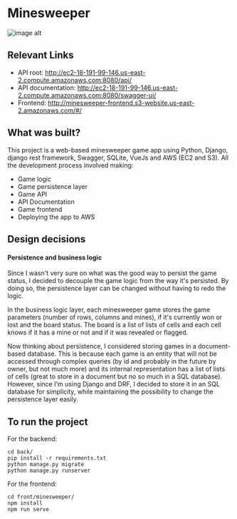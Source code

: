 # Minesweeper

![image alt](https://cdn.discordapp.com/attachments/691835456534609950/804542001277173829/unknown.png)

## Relevant Links
- API root: http://ec2-18-191-99-146.us-east-2.compute.amazonaws.com:8080/api/
- API documentation: http://ec2-18-191-99-146.us-east-2.compute.amazonaws.com:8080/swagger-ui/
- Frontend: http://minesweeper-frontend.s3-website.us-east-2.amazonaws.com/#/

## What was built?
This project is a web-based minesweeper game app using Python, Django, django rest framework, Swagger, SQLite, VueJs and AWS (EC2 and S3).
All the development process involved making:
- Game logic
- Game persistence layer
- Game API
- API Documentation
- Game frontend
- Deploying the app to AWS

## Design decisions

#### Persistence and business logic

Since I wasn't very sure on what was the good way to persist the game status,
I decided to decouple the game logic from the way it's persisted.
By doing so, the persistence layer can be changed without having to redo the logic.

In the business logic layer, each minesweeper game stores the game parameters
(number of rows, columns and mines), if it's currently won or lost and the board status.
The board is a list of lists of cells and each cell knows if it has a mine or not and
if it was revealed or flagged.

Now thinking about persistence, I considered storing games in a document-based database.
This is because each game is an entity that will not be accessed
through complex queries (by id and probably in the future by owner, but not much more)
and its internal representation has a list of lists of cells
(great to store in a document but no so much in a SQL database).
However, since I'm using Django and DRF, I decided to store it in an SQL database for simplicity, while maintaining the possibility to change the persistence layer easily.

## To run the project

For the backend:
```
cd back/
pip install -r requirements.txt
python manage.py migrate
python manage.py runserver
```

For the frontend:
```
cd front/minesweeper/
npm install
npm run serve
```
